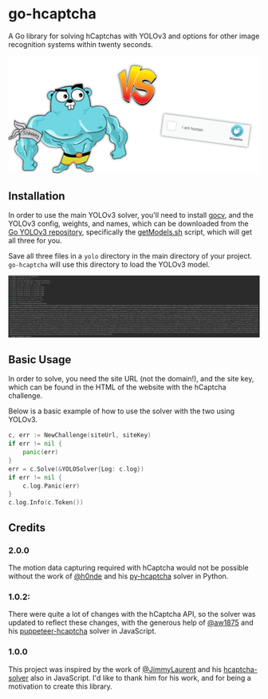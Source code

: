 # go-hcaptcha

A Go library for solving hCaptchas with YOLOv3 and options for other image recognition systems within twenty seconds.

![1v1 me, bro!](images/one_vs_one.png)

## Installation
In order to use the main YOLOv3 solver, you'll need to install [gocv](https://github.com/hybridgroup/gocv), 
and the YOLOv3 config, weights, and names, which can be downloaded from the 
[Go YOLOv3 repository](https://github.com/wimspaargaren/yolov3), specifically the
[getModels.sh](https://github.com/wimspaargaren/yolov3/blob/master/getModels.sh) script, which will get all three for you.

Save all three files in a `yolo` directory in the main directory of your project. `go-hcaptcha` will use this directory
to load the YOLOv3 model.

![Example of the solver with YOLOv3.](images/example.png)

## Basic Usage
In order to solve, you need the site URL (not the domain!), and the site key, which can be found 
in the HTML of the website with the hCaptcha challenge.

Below is a basic example of how to use the solver with the two using YOLOv3.
```go
c, err := NewChallenge(siteUrl, siteKey)
if err != nil {
    panic(err)
}
err = c.Solve(&YOLOSolver{Log: c.log})
if err != nil {
    c.log.Panic(err)
}
c.log.Info(c.Token())
```

## Credits

### 2.0.0
The motion data capturing required with hCaptcha would not be possible without the work of 
[@h0nde](https://github.com/h0nde) and his [py-hcaptcha](https://github.com/h0nde/py-hcaptcha) solver in Python.

### 1.0.2:
There were quite a lot of changes with the hCaptcha API, so the solver was updated to reflect these changes, with
the generous help of [@aw1875](https://github.com/aw1875) and his [puppeteer-hcaptcha](https://github.com/aw1875/puppeteer-hcaptcha) 
solver in JavaScript.

### 1.0.0
This project was inspired by the work of [@JimmyLaurent](https://github.com/JimmyLaurent) and his [hcaptcha-solver](https://github.com/JimmyLaurent/hcaptcha-solver)
also in JavaScript. I'd like to thank him for his work, and for being a motivation to create this library.
